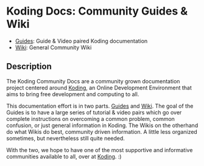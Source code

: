 

# Koding Docs: Community Guides & Wiki

- [Guides](http://koding.github.io/docs):
  Guide & Video paired Koding documentation
- [Wiki](https://github.com/koding/docs/wiki):
  General Community Wiki



## Description

The Koding Community Docs are a community grown documentation project centered
around [Koding](https://koding.com), an Online Development Environment that
aims to bring free development and computing to all.

This documentation effort is in two parts.
[Guides](http://koding.github.io/docs) and
[Wiki](https://github.com/koding/docs/wiki). The goal of
the Guides is to have a large series of tutorial & video pairs which go over
complete instructions on overcoming a common problem, common
confusion, or just general information in Koding. The Wikis on the otherhand
do what Wikis do best, community driven information. A little less organized
sometimes, but nevertheless still quite needed.

With the two, we hope to have one of the most supportive and informative
communities available to all, over at [Koding](https://koding.com). :)